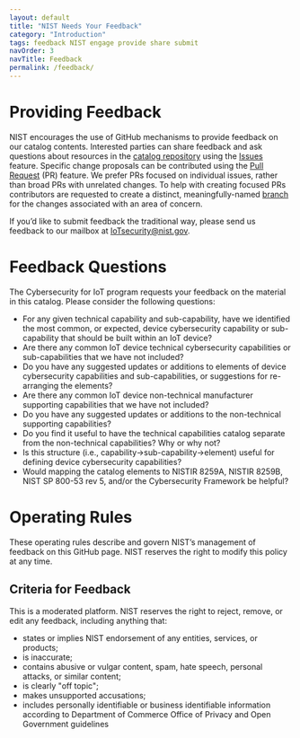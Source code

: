 ```yaml
---
layout: default
title: "NIST Needs Your Feedback"
category: "Introduction"
tags: feedback NIST engage provide share submit 
navOrder: 3
navTitle: Feedback
permalink: /feedback/
---
```


# Providing Feedback

NIST encourages the use of GitHub mechanisms to provide feedback on our catalog contents.  Interested parties can share feedback and ask questions about resources in the [catalog repository](https://github.com/usnistgov/IoT-Device-Cybersecurity-Requirement-Catalogs/) using the [Issues](https://docs.github.com/en/github/managing-your-work-on-github/about-issues) feature. Specific change proposals can be contributed using the [Pull Request](https://docs.github.com/en/github/collaborating-with-issues-and-pull-requests/about-pull-requests) (PR) feature. We prefer PRs focused on individual issues, rather than broad PRs with unrelated changes. To help with creating focused PRs contributors are requested to create a distinct, meaningfully-named [branch](https://docs.github.com/en/github/collaborating-with-issues-and-pull-requests/about-branches) for the changes associated with an area of concern. 

If you’d like to submit feedback the traditional way, please send us feedback to our mailbox at IoTsecurity@nist.gov.

# Feedback Questions

The Cybersecurity for IoT program requests your feedback on the material in this catalog. Please consider the following questions:

- For any given technical capability and sub-capability, have we identified the most common, or expected, device cybersecurity capability or sub-capability that should be built within an IoT device?
- Are there any common IoT device technical cybersecurity capabilities or sub-capabilities that we have not included?
- Do you have any suggested updates or additions to elements of device cybersecurity capabilities and sub-capabilities, or suggestions for re-arranging the elements?
- Are there any common IoT device non-technical manufacturer supporting capabilities that we have not included?
- Do you have any suggested updates or additions to the non-technical supporting capabilities?
- Do you find it useful to have the technical capabilities catalog separate from the non-technical capabilities? Why or why not?
- Is this structure (i.e., capability->sub-capability->element) useful for defining device cybersecurity capabilities?
- Would mapping the catalog elements to NISTIR 8259A, NISTIR 8259B, NIST SP 800-53 rev 5, and/or the Cybersecurity Framework be helpful?

# Operating Rules

These operating rules describe and govern NIST’s management of feedback on this GitHub page. NIST reserves the right to modify this policy at any time.

## Criteria for Feedback
This is a moderated platform. NIST reserves the right to reject, remove, or edit any feedback, including anything that:

- states or implies NIST endorsement of any entities, services, or products;  
- is inaccurate;  
- contains abusive or vulgar content, spam, hate speech, personal attacks, or similar content;  
- is clearly "off topic"; 
- makes unsupported accusations;
- includes personally identifiable or business identifiable information according to Department of Commerce Office of Privacy and Open Government guidelines

